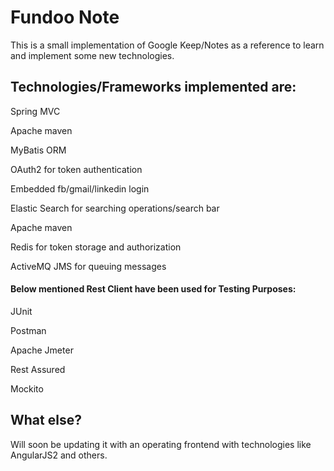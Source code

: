 # Fundoo Note      

This is a small implementation of Google Keep/Notes as a reference to learn and implement some new technologies.

## Technologies/Frameworks implemented are:

Spring MVC  

Apache maven

MyBatis ORM
  
OAuth2 for token authentication  

Embedded fb/gmail/linkedin login

Elastic Search for searching operations/search bar

Apache maven

Redis for token storage and authorization

ActiveMQ JMS for queuing messages

#### Below mentioned Rest Client have been used for Testing Purposes:

JUnit

Postman

Apache Jmeter

Rest Assured

Mockito

## What else?

Will soon be updating it with an operating frontend with technologies like AngularJS2 and others.
